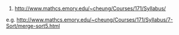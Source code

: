 1) http://www.mathcs.emory.edu/~cheung/Courses/171/Syllabus/

e.g. http://www.mathcs.emory.edu/~cheung/Courses/171/Syllabus/7-Sort/merge-sort5.html
